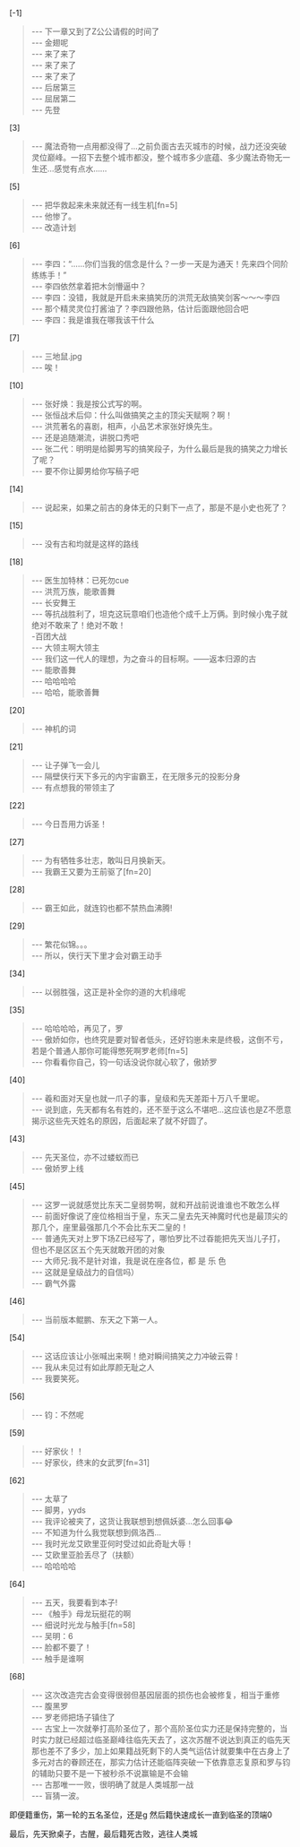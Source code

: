 
[-1] 
>--- 下一章又到了Z公公请假的时间了<br>
>--- 金翅呢<br>
>--- 来了来了<br>
>--- 来了来了<br>
>--- 来了来了<br>
>--- 后居第三<br>
>--- 屈居第二<br>
>--- 先登<br>

[3] 
>--- 魔法奇物一点用都没得了…之前负面古去灭城市的时候，战力还没突破灵位巅峰。一招下去整个城市都没，整个城市多少底蕴、多少魔法奇物无一生还…感觉有点水……<br>

[5] 
>--- 把华救起来未来就还有一线生机[fn=5]<br>
>--- 他惨了。<br>
>--- 改造计划<br>

[6] 
>--- 李四：“……你们当我的信念是什么？一步一天是为通天！先来四个同阶练练手！”<br>
>--- 李四依然拿着把木剑懵逼中？<br>
>--- 李四：没错，我就是开启未来搞笑历的洪荒无敌搞笑剑客～～～李四<br>
>--- 那个精灵灵位打酱油了？李四跟他熟，估计后面跟他回合吧<br>
>--- 李四：我是谁我在哪我该干什么<br>

[7] 
>--- 三地鼠.jpg<br>
>--- 唉！<br>

[10] 
>--- 张好焕：我是按公式写的啊。<br>
>--- 张恒战术后仰：什么叫做搞笑之主的顶尖天赋啊？啊！<br>
>--- 洪荒著名的喜剧，相声，小品艺术家张好焕先生。<br>
>--- 还是追随潮流，讲脱口秀吧<br>
>--- 张二代：明明是给脚男写的搞笑段子，为什么最后是我的搞笑之力增长了呢？<br>
>--- 要不你让脚男给你写稿子吧<br>

[14] 
>--- 说起来，如果之前古的身体无的只剩下一点了，那是不是小史也死了？<br>

[15] 
>--- 没有古和均就是这样的路线<br>

[18] 
>--- 医生加特林：已死勿cue<br>
>--- 洪荒万族，能歌善舞<br>
>--- 长安舞王<br>
>--- 等抗战胜利了，坦克这玩意咱们也造他个成千上万俩。到时候小鬼子就绝对不敢来了！绝对不敢！             
                              -百团大战<br>
>--- 大领主啊大领主<br>
>--- 我们这一代人的理想，为之奋斗的目标啊。——返本归源的古<br>
>--- 能歌善舞<br>
>--- 哈哈哈哈<br>
>--- 哈哈，能歌善舞<br>

[20] 
>--- 神机的词<br>

[21] 
>--- 让子弹飞一会儿<br>
>--- 隔壁侠行天下多元的内宇宙霸王，在无限多元的投影分身<br>
>--- 有点想我的带领主了<br>

[22] 
>--- 今日吾用力诉圣！<br>

[27] 
>--- 为有牺牲多壮志，敢叫日月换新天。<br>
>--- 我霸王又要为王前驱了[fn=20]<br>

[28] 
>--- 霸王如此，就连钧也都不禁热血沸腾!<br>

[29] 
>--- 繁花似锦。。。<br>
>--- 所以，侠行天下里才会对霸王动手<br>

[34] 
>--- 以弱胜强，这正是补全你的道的大机缘呢<br>

[35] 
>--- 哈哈哈哈，再见了，罗<br>
>--- 傲娇如你，也终究是要对智者低头，还好钧崽未来是终极，这倒不亏，若是个普通人那你可能得憋死啊罗老师[fn=5]<br>
>--- 你看看你自己，钧一句话没说你就心软了，傲娇罗<br>

[40] 
>--- 羲和面对天皇也就一爪子的事，皇级和先天差距十万八千里呢。<br>
>--- 说到底，先天都有名有姓的，还不至于这么不堪吧…这应该也是Z不愿意揭示这些先天姓名的原因，后面起来了就不好圆了。<br>

[43] 
>--- 先天圣位，亦不过蝼蚁而已<br>
>--- 傲娇罗上线<br>

[45] 
>--- 这罗一说就感觉比东天二皇弱势啊，就和开战前说谁谁也不敢怎么样<br>
>--- 前面好像说了座位格相当于皇，东天二皇去先天神魔时代也是最顶尖的那几个，座里最强那几个不会比东天二皇的！<br>
>--- 普通先天对上罗下场Z已经写了，哪怕罗比不过昋能把先天当儿子打，但也不是区区五个先天就敢开团的对象<br>
>--- 大师兄:我不是针对谁，我是说在座各位，都 是 乐 色<br>
>--- 这就是皇级战力的自信吗）<br>
>--- 霸气外露<br>

[46] 
>--- 当前版本鲲鹏、东天之下第一人。<br>

[54] 
>--- 这话应该让小张喊出来啊！绝对瞬间搞笑之力冲破云霄！<br>
>--- 我从未见过有如此厚颜无耻之人<br>
>--- 我要笑死。<br>

[56] 
>--- 钧：不然呢<br>

[59] 
>--- 好家伙！！<br>
>--- 好家伙，终末的女武罗[fn=31]<br>

[62] 
>--- 太草了<br>
>--- 脚男，yyds<br>
>--- 我评论被夹了，这货让我联想到想佩妖婆…怎么回事😂<br>
>--- 不知道为什么我觉联想到佩洛西…<br>
>--- 我时光龙艾欧里亚何时受过如此奇耻大辱！<br>
>--- 艾欧里亚脸丢尽了（扶额）<br>
>--- 哈哈哈哈<br>

[64] 
>--- 五天，我要看到本子!<br>
>--- 《触手》母龙玩挺花的啊<br>
>--- 细说时光龙与触手[fn=58]<br>
>--- 吴明：6<br>
>--- 脸都不要了！<br>
>--- 触手是谁啊<br>

[68] 
>--- 这次改造完古会变得很弱但基因层面的损伤也会被修复，相当于重修<br>
>--- 腹黑罗<br>
>--- 罗老师把场子镇住了<br>
>--- 古宝上一次就拳打高阶圣位了，那个高阶圣位实力还是保持完整的，当时实力就已经超过临圣巅峰往临先天去了，这次苏醒不说达到真正的临先天那也差不了多少，加上如果籍战死剩下的人类气运估计就要集中在古身上了多元对古的眷顾还在，那实力估计还能临阵突破一下依靠意志复原和罗与钧的辅助只要不是一下被秒杀不说赢输是不会输<br>
>--- 古那唯一一败，很明确了就是人类城那一战<br>
>--- 盲猜一波。

即便籍重伤，第一轮的五名圣位，还是g
然后籍快速成长一直到临圣的顶端0

最后，先天掀桌子，古醒，最后籍死古败，逃往人类城<br>
